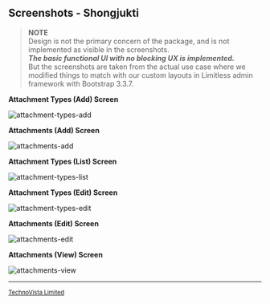 ## Screenshots - Shongjukti

> **NOTE**<br>
> Design is not the primary concern of the package, and is not implemented as visible in the screenshots.<br>
> **_The basic functional UI with no blocking UX is implemented._**<br>
> But the screenshots are taken from the actual use case where we modified things to match with our custom layouts in Limitless admin framework with Bootstrap 3.3.7.

**Attachment Types (Add) Screen**

![attachment-types-add](https://user-images.githubusercontent.com/4551598/51890676-daa11f80-23c6-11e9-8ab7-a58f04d56b12.png)

**Attachments (Add) Screen**

![attachments-add](https://user-images.githubusercontent.com/4551598/51890527-826a1d80-23c6-11e9-8a64-8b2f411a2a4e.png)

**Attachment Types (List) Screen**

![attachment-types-list](https://user-images.githubusercontent.com/4551598/51890746-15a35300-23c7-11e9-9ea2-cf3174ce45c4.png)

**Attachment Types (Edit) Screen**

![attachment-types-edit](https://user-images.githubusercontent.com/4551598/51890807-47b4b500-23c7-11e9-8d75-11d2892423c2.png)

**Attachments (Edit) Screen**

![attachments-edit](https://user-images.githubusercontent.com/4551598/51890831-5ac78500-23c7-11e9-9e53-4d2955cb9f3b.png)

**Attachments (View) Screen**

![attachments-view](https://user-images.githubusercontent.com/4551598/51890843-6915a100-23c7-11e9-890a-f1fb1bef6390.png)

----
<sup>[TechnoVista Limited](https://technovista.com.bd/)</sup>
